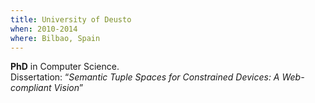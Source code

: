 ```yaml
---
title: University of Deusto
when: 2010-2014
where: Bilbao, Spain
---
```


__PhD__ in Computer Science.<br />
Dissertation: &#8220;_Semantic Tuple Spaces for Constrained Devices: A Web-compliant Vision_&#8221;
<!-- Supervisors: Diego L&oacute;pez-de-Ipi&ntilde;a and I&ntilde;igo Goiri. -->
